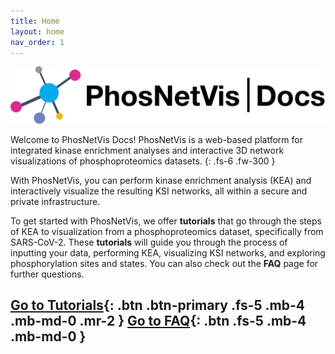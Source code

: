 ```yaml
---
title: Home
layout: home
nav_order: 1
---
```

[![PhosNetVis](/assets/images/docsnetvis.png)](https://gumuslab.github.io/PhosNetVis/)

Welcome to PhosNetVis Docs! PhosNetVis is a web-based platform for integrated kinase enrichment analyses and interactive 3D network visualizations of phosphoproteomics datasets.
{: .fs-6 .fw-300 }

With PhosNetVis, you can perform kinase enrichment analysis (KEA) and interactively visualize the resulting KSI networks, all within a secure and private infrastructure. 

To get started with PhosNetVis, we offer **tutorials** that go through the steps of KEA to visualization from a phosphoproteomics dataset, specifically from SARS-CoV-2. These **tutorials** will guide you through the process of inputting your data, performing KEA, visualizing KSI networks, and exploring phosphorylation sites and states. You can also check out the **FAQ** page for further questions.

[Go to Tutorials](./docs/tutorials){: .btn .btn-primary .fs-5 .mb-4 .mb-md-0 .mr-2 } [Go to FAQ](./docs/FAQ.html){: .btn .fs-5 .mb-4 .mb-md-0 }
----
